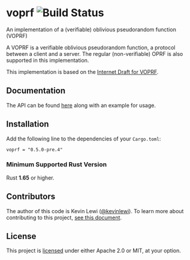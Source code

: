 # voprf ![Build Status](https://github.com/novifinancial/voprf/workflows/Rust%20CI/badge.svg)
An implementation of a (verifiable) oblivious pseudorandom function (VOPRF)

A VOPRF is a verifiable oblivious pseudorandom function, a protocol between a client and a server. The regular (non-verifiable) OPRF is also supported in this implementation.

This implementation is based on the [Internet Draft for VOPRF](https://github.com/cfrg/draft-irtf-cfrg-voprf).

Documentation
-------------

The API can be found [here](https://docs.rs/voprf/) along with an example for usage.

Installation
------------

Add the following line to the dependencies of your `Cargo.toml`:

```
voprf = "0.5.0-pre.4"
```

### Minimum Supported Rust Version

Rust **1.65** or higher.

Contributors
------------

The author of this code is Kevin Lewi ([@kevinlewi](https://github.com/kevinlewi)).
To learn more about contributing to this project, [see this document](./CONTRIBUTING.md).

License
-------

This project is [licensed](./LICENSE) under either Apache 2.0 or MIT, at your option.

